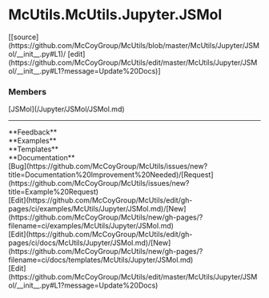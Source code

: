 # <a id="McUtils.Jupyter.JSMol">McUtils.McUtils.Jupyter.JSMol</a> 
<div class="docs-source-link" markdown="1">
[[source](https://github.com/McCoyGroup/McUtils/blob/master/McUtils/Jupyter/JSMol/__init__.py#L1)/
[edit](https://github.com/McCoyGroup/McUtils/edit/master/McUtils/Jupyter/JSMol/__init__.py#L1?message=Update%20Docs)]
</div>
    


### Members
<div class="container alert alert-secondary bg-light">
  <div class="row">
   <div class="col" markdown="1">
[JSMol](/Jupyter/JSMol/JSMol.md)   
</div>
   <div class="col" markdown="1">
   
</div>
   <div class="col" markdown="1">
   
</div>
</div>
</div>













---


<div markdown="1" class="text-secondary">
<div class="container">
  <div class="row">
   <div class="col" markdown="1">
**Feedback**   
</div>
   <div class="col" markdown="1">
**Examples**   
</div>
   <div class="col" markdown="1">
**Templates**   
</div>
   <div class="col" markdown="1">
**Documentation**   
</div>
   <div class="col" markdown="1">
   
</div>
   <div class="col" markdown="1">
   
</div>
   <div class="col" markdown="1">
   
</div>
</div>
  <div class="row">
   <div class="col" markdown="1">
[Bug](https://github.com/McCoyGroup/McUtils/issues/new?title=Documentation%20Improvement%20Needed)/[Request](https://github.com/McCoyGroup/McUtils/issues/new?title=Example%20Request)   
</div>
   <div class="col" markdown="1">
[Edit](https://github.com/McCoyGroup/McUtils/edit/gh-pages/ci/examples/McUtils/Jupyter/JSMol.md)/[New](https://github.com/McCoyGroup/McUtils/new/gh-pages/?filename=ci/examples/McUtils/Jupyter/JSMol.md)   
</div>
   <div class="col" markdown="1">
[Edit](https://github.com/McCoyGroup/McUtils/edit/gh-pages/ci/docs/McUtils/Jupyter/JSMol.md)/[New](https://github.com/McCoyGroup/McUtils/new/gh-pages/?filename=ci/docs/templates/McUtils/Jupyter/JSMol.md)   
</div>
   <div class="col" markdown="1">
[Edit](https://github.com/McCoyGroup/McUtils/edit/master/McUtils/Jupyter/JSMol/__init__.py#L1?message=Update%20Docs)   
</div>
   <div class="col" markdown="1">
   
</div>
   <div class="col" markdown="1">
   
</div>
   <div class="col" markdown="1">
   
</div>
</div>
</div>
</div>